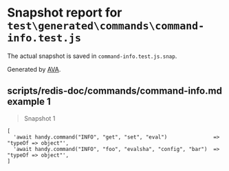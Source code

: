 # Snapshot report for `test\generated\commands\command-info.test.js`

The actual snapshot is saved in `command-info.test.js.snap`.

Generated by [AVA](https://ava.li).

## scripts/redis-doc/commands/command-info.md example 1

> Snapshot 1

    [
      'await handy.command("INFO", "get", "set", "eval")               => "typeOf => object"',
      'await handy.command("INFO", "foo", "evalsha", "config", "bar")  => "typeOf => object"',
    ]
